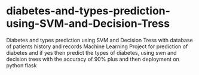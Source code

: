 # diabetes-and-types-prediction-using-SVM-and-Decision-Tress
Diabetes and types prediction using SVM and Decision Tress with database of patients history and records
Machine Learning Project for prediction of diabetes and if yes then predict the types of diabetes, using svm and decision trees with the accuracy of 90% plus and then deployment
on python flask
